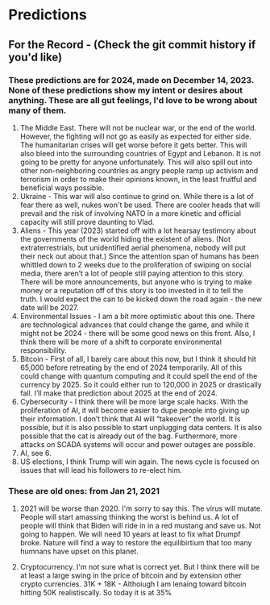 # Predictions
## For the Record - (Check the git commit history if you'd like)
### These predictions are for 2024, made on December 14, 2023. None of these predictions show my intent or desires about anything.  These are all gut feelings, I'd love to be wrong about many of them. 

1. The Middle East.  There will not be nuclear war, or the end of the world.  However, the fighting will not go as easily as expected for either side.  The humanitarian crises will get worse before it gets better.  This will also bleed into the surrounding countries of Egypt and Lebanon.  It is not going to be pretty for anyone unfortunately.  This will also spill out into other non-neighboring countries as angry people ramp up activism and terrorism in order to make their opinions known, in the least fruitful and beneficial ways possible. 
2. Ukraine - This war will also continue to grind on. While there is a lot of fear there as well, nukes won't be used.  There are cooler heads that will prevail and the risk of involving NATO in a more kinetic and official capacity will still prove daunting to Vlad. 
3. Aliens - This year (2023) started off with a lot hearsay testimony about the governments of the world hiding the existent of aliens.  (Not extraterrestrials, but unidentified aerial phenomena, nobody will put their neck out about that.)  Since the attention span of humans has been whittled down to 2 weeks due to the proliferation of swiping on social media, there aren’t a lot of people still paying attention to this story.  There will be more announcements, but anyone who is trying to make money or a reputation off of this story is too invested in it to tell the truth.  I would expect the can to be kicked down the road again - the new date will be 2027.  
4. Environmental Issues - I am a bit more optimistic about this one.  There are technological advances that could change the game, and while it might not be 2024 - there will be some good news on this front.  Also, I think there will be more of a shift to corporate environmental responsibility.
5. Bitcoin - First of all, I barely care about this now, but I think it should hit 65,000 before retreating by the end of 2024 temporarily.  All of this could change with quantum computing and it could spell the end of the currency by 2025.  So it could either run to 120,000 in 2025 or drastically fall.  I’ll make that prediction about 2025 at the end of 2024.
6. Cybersecurity - I think there will be more large scale hacks.  With the proliferation of AI, it will become easier to dupe people into giving up their information.  I don’t think that AI will “takeover” the world.  It is possible, but it is also possible to start unplugging data centers.  It is also possible that the cat is already out of the bag.  Furthermore, more attacks on SCADA systems will occur and power outages are possible.  
7. AI, see 6.
8. US elections, I think Trump will win again. The news cycle is focused on issues that will lead his followers to re-elect him. 

### These are old ones: from  Jan 21, 2021

1. 2021 will be worse than 2020. I'm sorry to say this. The virus will mutate.  People will start amassing thinking the worst is behind us. A lot of people will think that Biden will ride in in a red mustang and save us. Not going to happen.  We will need 10 years at least to fix what Drumpf broke.   Nature will find a way to restore the equilibirtium that too many humnans have upset on this planet.

2. Cryptocurrency.  I'm not sure what is correct yet. But I think there will be at least a large swing in the price of bitcoin and by extension other crypto currencies. 31K +
18K -
Althoiugh I am lenaing toward bitcoin hitting 50K realistiscally.  So today it is at 35%

